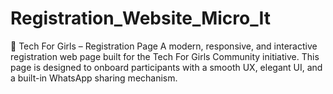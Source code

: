 # Registration_Website_Micro_It
🌸 Tech For Girls – Registration Page A modern, responsive, and interactive registration web page built for the Tech For Girls Community initiative. This page is designed to onboard participants with a smooth UX, elegant UI, and a built-in WhatsApp sharing mechanism.
